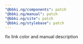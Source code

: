 ```yaml
---
"@bbki.ng/components": patch
"@bbki.ng/manual": patch
"@bbki.ng/site": patch
"@bbki.ng/stylebase": patch
---
```


fix link color and manual description
